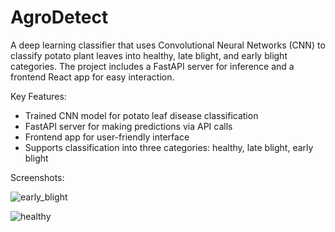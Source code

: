 # AgroDetect

A deep learning classifier that uses Convolutional Neural Networks (CNN) to classify potato plant leaves into healthy, late blight, and early blight categories. The project includes a FastAPI server for inference and a frontend React app for easy interaction.

Key Features:
- Trained CNN model for potato leaf disease classification
- FastAPI server for making predictions via API calls
- Frontend app for user-friendly interface
- Supports classification into three categories: healthy, late blight, early blight

Screenshots:

![early_blight](https://github.com/purnamrita/AgroDetect/assets/90690424/214df12c-e502-4aa7-aec5-28d1c3559d44)

![healthy](https://github.com/purnamrita/AgroDetect/assets/90690424/e2f3ba4c-3b08-4d93-84e6-b8066bf14a41)
